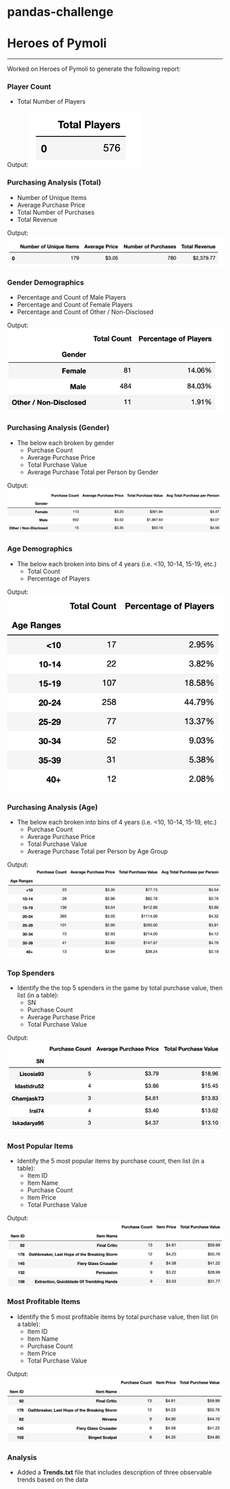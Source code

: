 # pandas-challenge

# Heroes of Pymoli

---

Worked on Heroes of Pymoli to generate the following report:

### Player Count
* Total Number of Players

Output:
![Player Count](Images/player_count.png)

### Purchasing Analysis (Total)
* Number of Unique Items
* Average Purchase Price
* Total Number of Purchases
* Total Revenue

Output:
![Purchasing Analysis](Images/purchasing_analysis.png)

### Gender Demographics
* Percentage and Count of Male Players
* Percentage and Count of Female Players
* Percentage and Count of Other / Non-Disclosed

Output:
![Gender Demographics](Images/gender_demographics.png)

### Purchasing Analysis (Gender)
* The below each broken by gender
    * Purchase Count
    * Average Purchase Price
    * Total Purchase Value
    * Average Purchase Total per Person by Gender

Output:
![Purchasing Analysis (Gender)](Images/purchasing_analysis_gender.png)   

### Age Demographics
* The below each broken into bins of 4 years (i.e. <10, 10-14, 15-19, etc.)
    * Total Count
    * Percentage of Players
    
Output:
![Age Demographics](Images/age_demographics.png)   

### Purchasing Analysis (Age)
* The below each broken into bins of 4 years (i.e. <10, 10-14, 15-19, etc.)
    * Purchase Count
    * Average Purchase Price
    * Total Purchase Value
    * Average Purchase Total per Person by Age Group

Output:
![Age Demographics](Images/purchasing_analysis_age.png) 

### Top Spenders
* Identify the the top 5 spenders in the game by total purchase value, then list (in a table):
    * SN
    * Purchase Count
    * Average Purchase Price
    * Total Purchase Value

Output:
![Top Spenders](Images/top_spenders.png)   

### Most Popular Items
* Identify the 5 most popular items by purchase count, then list (in a table):
    * Item ID
    * Item Name
    * Purchase Count
    * Item Price
    * Total Purchase Value

Output:
![Most Popular Items](Images/most_popular.png)   

### Most Profitable Items
* Identify the 5 most profitable items by total purchase value, then list (in a table):
    * Item ID
    * Item Name
    * Purchase Count
    * Item Price
    * Total Purchase Value

Output:
![Most Profitable Items](Images/most_profitable.png)   

### Analysis
* Added a **Trends.txt** file that includes description of three observable trends based on the data
    